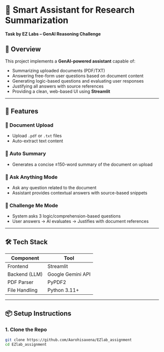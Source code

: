 # 📄 Smart Assistant for Research Summarization

**Task by EZ Labs – GenAI Reasoning Challenge**

## 🚀 Overview

This project implements a **GenAI-powered assistant** capable of:

- Summarizing uploaded documents (PDF/TXT)
- Answering free-form user questions based on document content
- Generating logic-based questions and evaluating user responses
- Justifying all answers with source references
- Providing a clean, web-based UI using **Streamlit**



---

## 🧠 Features

### 📁 Document Upload
- Upload `.pdf` or `.txt` files
- Auto-extract text content

### 📝 Auto Summary
- Generates a concise ≤150-word summary of the document on upload

### 💬 Ask Anything Mode
- Ask any question related to the document
- Assistant provides contextual answers with source-based snippets

### 🧩 Challenge Me Mode
- System asks 3 logic/comprehension-based questions
- User answers → AI evaluates → Justifies with document references

---

## 🛠️ Tech Stack

| Component        | Tool               |
|------------------|--------------------|
| Frontend         | Streamlit          |
| Backend (LLM)    | Google Gemini API  |
| PDF Parser       | PyPDF2             |
| File Handling    | Python 3.11+       |

---

## 📦 Setup Instructions

### 1. Clone the Repo

```bash
git clone https://github.com/Aarohisaxena/EZlab_assignment
cd EZlab_assignment
